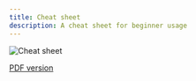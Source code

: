 ```yaml
---
title: Cheat sheet
description: A cheat sheet for beginner usage
---
```


![Cheat sheet](/assets/smos-cheat-sheet.jpeg)

[PDF version](/assets/smos-cheat-sheet.pdf)
